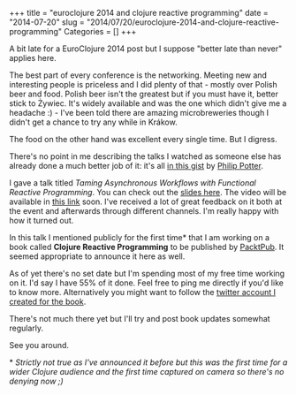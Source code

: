 +++
title = "euroclojure 2014 and clojure reactive programming"
date = "2014-07-20"
slug = "2014/07/20/euroclojure-2014-and-clojure-reactive-programming"
Categories = []
+++

A bit late for a EuroClojure 2014 post but I suppose "better late than never" applies here.

The best part of every conference is the networking. Meeting new and interesting people is priceless and I did plenty of that - mostly over Polish beer and food. Polish beer isn't the greatest but if you must have it, better stick to Żywiec. It's widely available and was the one which didn't give me a headache :) - I've been told there are amazing microbreweries though I didn't get a chance to try any while in Krákow.

The food on the other hand was excellent every single time. But I digress.


There's no point in me describing the talks I watched as someone else has already done a 
much better job of it: it's all [in this gist](https://gist.github.com/philandstuff/299cda371c7e74b03f18) by [Philip Potter](https://twitter.com/philandstuff).

I gave a talk titled *Taming Asynchronous Workflows with Functional Reactive Programming*. You can check out the [slides here](http://www.slideshare.net/borgesleonardo/functional-reactive-programming-compositional-event-systems). The video will be available in  [this link](https://vimeo.com/100688924) soon. I've received a lot of great feedback on it both at the event and afterwards through different channels. I'm really happy with how it turned out.

In this talk I mentioned publicly for the first time\* that I am working on a book called **Clojure Reactive Programming** to be published by [PacktPub](http://www.packtpub.com/). It seemed appropriate to announce it here as well.

As of yet there's no set date but I'm spending most of my free time working on it. I'd say I have 55% of it done. Feel free to ping me directly if you'd like to know more. Alternatively you might want to follow the [twitter account I created for the book](https://twitter.com/CljReactiveProg).

There's not much there yet but I'll try and post book updates somewhat regularly.

See you around.


\* *Strictly not true as I've announced it before but this was the first time for a wider Clojure audience and the first time captured on camera so there's no denying now ;)*

